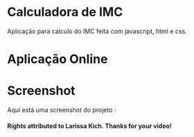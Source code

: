 # Calculadora de IMC
Aplicação para calculo do IMC feita com javascript, html e css.

# Aplicação Online

# Screenshot
Aqui está uma screenshot do projeto :



#### Rights attributed to Larissa Kich. Thanks for your video!
